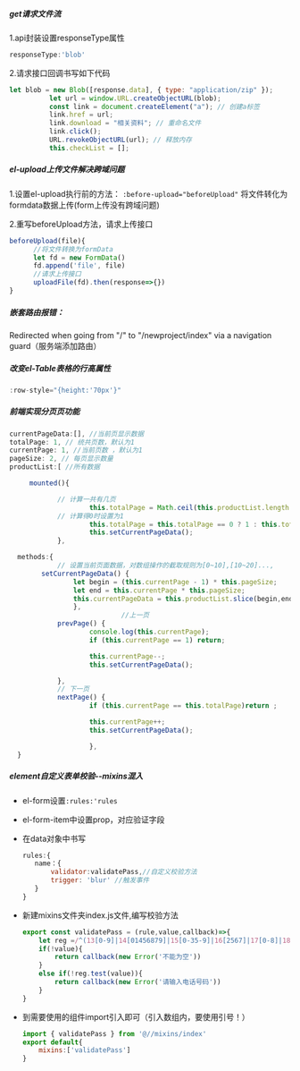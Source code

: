 ##### get请求文件流

1.api封装设置responseType属性

```js
responseType:'blob'
```

2.请求接口回调书写如下代码

```js
let blob = new Blob([response.data], { type: "application/zip" });
          let url = window.URL.createObjectURL(blob);
          const link = document.createElement("a"); // 创建a标签
          link.href = url;
          link.download = "相关资料"; // 重命名文件
          link.click();
          URL.revokeObjectURL(url); // 释放内存
          this.checkList = [];
```

##### el-upload上传文件解决跨域问题

1.设置el-upload执行前的方法： `:before-upload="beforeUpload"` 将文件转化为formdata数据上传(form上传没有跨域问题)

2.重写beforeUpload方法，请求上传接口

```js
beforeUpload(file){
      //将文件转换为formData
      let fd = new FormData()
      fd.append('file', file)
      //请求上传接口
      uploadFile(fd).then(response=>{})
}
```

##### 嵌套路由报错：

Redirected when going from "/" to "/newproject/index" via a navigation guard（服务端添加路由）

##### 改变el-Table表格的行高属性

```js
:row-style="{height:'70px'}"
```

##### 前端实现分页页功能

```js
currentPageData:[], //当前页显示数据
totalPage: 1, // 统共页数，默认为1
currentPage: 1, //当前页数 ，默认为1
pageSize: 2, // 每页显示数量
productList:[ //所有数据
```

```js
     mounted(){

            // 计算一共有几页
                    this.totalPage = Math.ceil(this.productList.length / this.pageSize);
            // 计算得0时设置为1
                    this.totalPage = this.totalPage == 0 ? 1 : this.totalPage;
                    this.setCurrentPageData();
            },
```

```js
  methods:{
            // 设置当前页面数据，对数组操作的截取规则为[0~10],[10~20]...,
        setCurrentPageData() {
                let begin = (this.currentPage - 1) * this.pageSize;
                let end = this.currentPage * this.pageSize;
                this.currentPageData = this.productList.slice(begin,end)
                },
                            //上一页
            prevPage() {
                    console.log(this.currentPage);
                    if (this.currentPage == 1) return;

                    this.currentPage--;
                    this.setCurrentPageData();

            },
            // 下一页
            nextPage() {
                    if (this.currentPage == this.totalPage)return ;

                    this.currentPage++;
                    this.setCurrentPageData();

                    },
  }
```

##### element自定义表单校验--mixins混入

- el-form设置`:rules:'rules`

- el-form-item中设置prop，对应验证字段

- 在data对象中书写

  ```js
  rules:{
     name：{
         validator:validatePass,//自定义校验方法
         trigger: 'blur' //触发事件
     }
  }
  ```

- 新建mixins文件夹index.js文件,编写校验方法

  ```js
  export const validatePass = (rule,value,callback)=>{
      let reg =/^(13[0-9]|14[01456879]|15[0-35-9]|16[2567]|17[0-8]|18[0-9]|19[0-35-9])\d{8}$/;
      if(!value){
          return callback(new Error('不能为空'))
      }
      else if(!reg.test(value)){
          return callback(new Error('请输入电话号码'))
      }
  }
  ```

- 到需要使用的组件import引入即可（引入数组内，要使用引号！）

  ```js
  import { validatePass } from '@//mixins/index'
  export default{
      mixins:['validatePass']
  }
  ```

  

